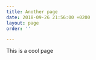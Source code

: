 ```yaml
---
title: Another page
date: 2018-09-26 21:56:00 +0200
layout: page
order: ''

---
```

This is a cool page